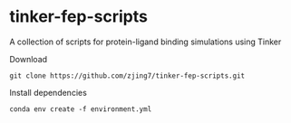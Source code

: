 # tinker-fep-scripts
A collection of scripts for protein-ligand binding simulations using Tinker


Download
```
git clone https://github.com/zjing7/tinker-fep-scripts.git
```

Install dependencies
```
conda env create -f environment.yml
```
